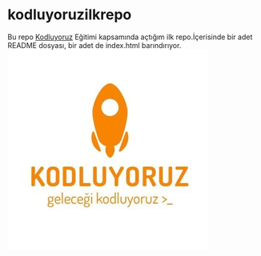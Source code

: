 # kodluyoruzilkrepo
Bu repo [Kodluyoruz](https://www.kodluyoruz.org/) Eğitimi kapsamında açtığım ilk repo.İçerisinde bir adet README dosyası, bir adet de index.html barındırıyor.
![Kodluyoruz Logo](https://raw.githubusercontent.com/Kodluyoruz/taskforce/git/git/markdown-nedir-nasil-kullaniriz-/figures/kodluyoruz_logo.jpg)